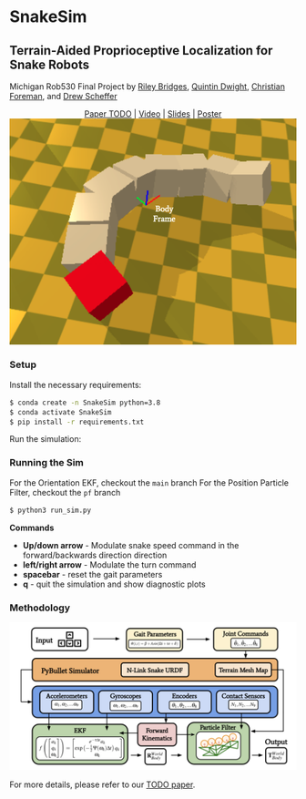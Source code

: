 # SnakeSim
## Terrain-Aided Proprioceptive Localization for Snake Robots

Michigan Rob530 Final Project by [Riley Bridges](https://github.com/rbridges12), [Quintin Dwight](https://github.com/qhdwight), [Christian Foreman](https://github.com/ChristianForeman), and [Drew Scheffer](https://github.com/schefferac2020)

<div style="text-align:center;">
    <a href="https://www.example.com">Paper TODO</a>
    |
    <a href="https://www.youtube.com/watch?v=Mj-DBzjO0Z0">Video</a>
    |
    <a href="https://docs.google.com/presentation/d/1imR_9fCTcW1SoMmwVYUvgVVFCQsc4buMuiCciz8RrtQ/edit?usp=sharing">Slides</a>
    |
    <a href="https://docs.google.com/presentation/d/15Pu1QHP4YL-AUiIt0pgZp1me8Tf03UgqsDiodNI4CZw/edit?usp=sharing">Poster</a>
    <img src="./media/sim_with_VC_frame (1).png" alt="Image Description">
</div>


### Setup 
Install the necessary requirements:
```bash
$ conda create -n SnakeSim python=3.8
$ conda activate SnakeSim
$ pip install -r requirements.txt
```

Run the simulation: 


### Running the Sim 
For the Orientation EKF, checkout the `main` branch
For the Position Particle Filter, checkout the `pf` branch

```bash
$ python3 run_sim.py
```
**Commands**
- **Up/down arrow** - Modulate snake speed command in the forward/backwards direction direction 
- **left/right arrow** - Modulate the turn command
- **spacebar** - reset the gait parameters
- **q** - quit the simulation and show diagnostic plots

### Methodology
<div style="text-align:center;">
    <img src="./media/diagram.png" alt="Image Description">
</div>

For more details, please refer to our [TODO paper](dkljafkjsdhf).
